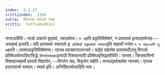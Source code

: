 ```yaml
---
index:  5.2.27
vrittiindex:  1394
sutra:  विनञ्भ्यां नानाञौ नसह
vritti:  tattvabodhini 
---
```


नानाञाविति। नाञो ञकारो वृद्द्यर्थः, स्वरार्थश्च। `न सहे`ति प्रकृतिविशेषणं, न प्रत्ययार्थ इत्यादशयेनाह---असहार्थ इत्यादि। यदि प्रत्ययार्थः स्यात्ततो `द्वौ प्रतिषेधौ प्रकृतमर्थ गमयतः`इति सहार्थो गन्येत `न न सह=अपि तु सहैवे`ति। तस्मात्प्रकृतिविशेषणम्। एतच्च व्याख्यानाल्लभ्यते। यद्येवं सहेत्येव प्रत्ययार्थोऽस्तु विनञोः प्रतिषेधार्थत्वादिष्टसिद्धेः `विगार्दभरथकः`इत्यादौ विशब्दस्यापि प्रतिषेधवृत्तिद्र्दष्टैवेति। सत्यम्। क्रियावाचिनो विशब्दात्सहार्थे प्रत्ययो विज्ञायेत,---विगतेन सह, विकृतेन सहेति। सत्याद्यथोक्तमेव न्याय्यम्। एतच्च हरदत्तग्रन्थे स्पष्टम्। स्वार्थ इति। अनिर्दिष्टार्थत्वादिति भावः।

